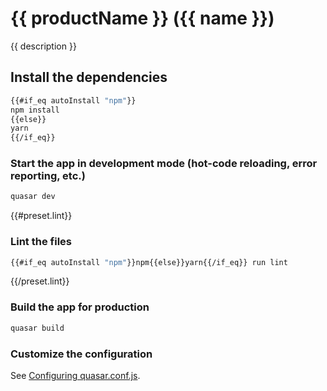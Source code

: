 # {{ productName }} ({{ name }})

{{ description }}

## Install the dependencies
```bash
{{#if_eq autoInstall "npm"}}
npm install
{{else}}
yarn
{{/if_eq}}
```

### Start the app in development mode (hot-code reloading, error reporting, etc.)
```bash
quasar dev
```

{{#preset.lint}}
### Lint the files
```bash
{{#if_eq autoInstall "npm"}}npm{{else}}yarn{{/if_eq}} run lint
```
{{/preset.lint}}

### Build the app for production
```bash
quasar build
```

### Customize the configuration
See [Configuring quasar.conf.js](https://quasar.dev/quasar-cli/quasar-conf-js).
